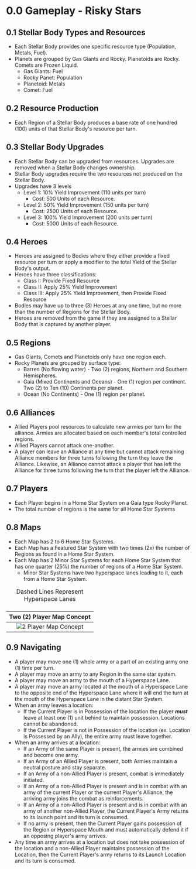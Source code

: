 # 0.0 Gameplay - Risky Stars

## 0.1 Stellar Body Types and Resources

- Each Stellar Body provides one specific resource type (Population, Metals, Fuel).
- Planets are grouped by Gas Giants and Rocky.  Planetoids are Rocky.  Comets are Frozen Liquid.
    - Gas Giants: Fuel
    - Rocky Panet: Population
    - Planetoid: Metals
    - Comet: Fuel

## 0.2 Resource Production

- Each Region of a Stellar Body produces a base rate of one hundred (100) units of that Stellar Body's resource per turn.

## 0.3 Stellar Body Upgrades

- Each Stellar Body can be upgraded from resources.  Upgrades are removed when a Stellar Body changes ownership.
- Stellar Body upgrades require the two resources not produced on the Stellar Body.
- Upgrades have 3 levels
    - Level 1: 10% Yield Improvement (110 units per turn)
        - Cost: 500 Units of each Resource.
    - Level 2: 50% Yield Improvement (150 units per turn)
        - Cost: 2500 Units of each Resource.
    - Level 3: 100% Yield Improvement (200 units per turn)
        - Cost: 5000 Units of each Resource.

## 0.4 Heroes

- Heroes are assigned to Bodies where they either provide a fixed resource per turn or apply a modifier to the total Yield of the Stellar Body's output.
- Heroes have three classifications:
    - Class I: Provide Fixed Resource
    - Class II: Apply 25% Yield Improvement
    - Class III: Apply 25% Yield Improvement, then Provide Fixed Resource
- Bodies may have up to three (3) Heroes at any one time, but no more than the number of Regions for the Stellar Body.
- Heroes are removed from the game if they are assigned to a Stellar Body that is captured by another player.

## 0.5 Regions

- Gas Giants, Comets and Planetoids only have one region each.
- Rocky Planets are grouped by surface type:
    - Barren (No flowing water) - Two (2) regions, Northern and Southern Hemispheres.
    - Gaia (Mixed Continents and Oceans) - One (1) region per continent. Two (2) to Ten (10) Continents per planet.
    - Ocean (No Continents) - One (1) region per planet.

## 0.6 Alliances

- Allied Players pool resources to calculate new armies per turn for the alliance.  Armies are allocated based on each member's total controlled regions.
- Allied Players cannot attack one-another.
- A player can leave an Alliance at any time but cannot attack remaining Alliance members for three turns following the turn they leave the Alliance.  Likewise, an Alliance cannot attack a player that has left the Alliance for three turns following the turn that the player left the Alliance.

## 0.7 Players

- Each Player begins in a Home Star System on a Gaia type Rocky Planet.  
- The total number of regions is the same for all Home Star Systems

## 0.8 Maps

- Each Map has 2 to 6 Home Star Systems.
- Each Map has a Featured Star System with two times (2x) the number of Regions as found in a Home Star System.
- Each Map has 2 Minor Star Systems for each Home Star System that has one quarter (25%) the number of regions of a Home Star System.
    - Minor Star Systems have two hyperspace lanes leading to it, each from a Home Star System.

| Two (2) Player Map Concept |
|:-:|
|![2 Player Map Concept](https://i.imgur.com/O2I3ACn.png)<Caption>Dashed Lines Represent Hyperspace Lanes<Caption>|

## 0.9 Navigating

- A player may move one (1) whole army or a part of an existing army one (1) time per turn.
- A player may move an army to any Region in the same star system.
- A player may move an army to the mouth of a Hyperspace Lane.
- A player may move an army located at the mouth of a Hyperspace Lane to the opposite end of the Hyperspace Lane where it will end the turn at the mouth of the Hyperspace Lane in the distant Star System.
- When an army leaves a location:
    - If the Current Player is in Possession of the location the player ___must___ leave at least one (1) unit behind to maintain possession.  Locations cannot be abandoned.
    - If the Current Player is not in Possession of the location (ex. Location is Possessed by an Ally), the entire army must leave together. 
- When an army arrives at a location:
    - If an Army of the same Player is present, the armies are combined and become one army.
    - If an Army of an Allied Player is present, both Armies maintain a neutral posture and stay separate.
    - If an Army of a non-Allied Player is present, combat is immediately initiated.
    - If an Army of a non-Allied Player is present and is in combat with an army of the current Player or the current Player's Alliance, the arriving army joins the combat as reinforcements.
    - If an Army of a non-Allied Player is present and is in combat with an army of another non-Allied Player, the Current Player's Army returns to its launch point and its turn is consumed.
    - If no army is present, then the Current Player gains possession of the Region or Hyperspace Mouth and must automatically defend it if an opposing player's army arrives.
- Any time an army arrives at a location but does not take possession of the location and a non-Allied Player maintains possession of the Location, then the Current Player's army returns to its Launch Location and its turn is consumed.
